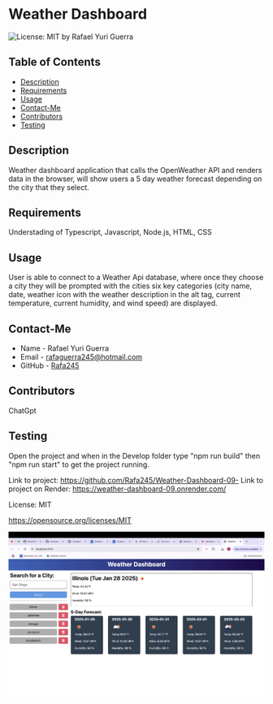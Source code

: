 # Weather Dashboard
  ![License: MIT](https://img.shields.io/badge/License-MIT-yellow.svg)
  by Rafael Yuri Guerra
  ## Table of Contents
  - [Description](#description)
  - [Requirements](#requirements)
  - [Usage](#usage)
  - [Contact-Me](#contact-me)
  - [Contributors](#contributors)
  - [Testing](#testing)
  ## Description
  Weather dashboard application that calls the OpenWeather API and renders data in the browser, will show users a 5 day weather forecast depending on the city that they select.
  ## Requirements
  Understading of Typescript, Javascript, Node.js, HTML, CSS
  ## Usage
  User is able to connect to a Weather Api database, where once they choose a city they will be prompted with the cities six key categories (city name, date, weather icon with the weather description in the alt tag, current temperature, current humidity, and wind speed) are displayed.
  ## Contact-Me
  * Name - Rafael Yuri Guerra
  * Email - rafaguerra245@hotmail.com
  * GitHub - [Rafa245](https://github.com/Rafa245)
  ## Contributors
  ChatGpt 
  ## Testing
  Open the project and when in the Develop folder type "npm run build" then "npm run start" to get the project running.

  Link to project: https://github.com/Rafa245/Weather-Dashboard-09-
  Link to project on Render: https://weather-dashboard-09.onrender.com/

  License: MIT 

  https://opensource.org/licenses/MIT

  ![Weather DashBoard ScreenShot](Assets/Weather-Dashboard-ScreenShot.jpg)
  
